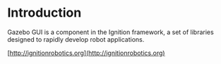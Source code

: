 # Introduction 

Gazebo GUI is a component in the Ignition framework, a set
of libraries designed to rapidly develop robot applications.

[http://ignitionrobotics.org](http://ignitionrobotics.org)
